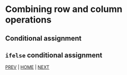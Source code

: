 # Combining row and column operations

## Conditional assignment

## `ifelse` conditional assignment


[PREV](B.md) | [HOME](/README.md) | [NEXT](D.md)

